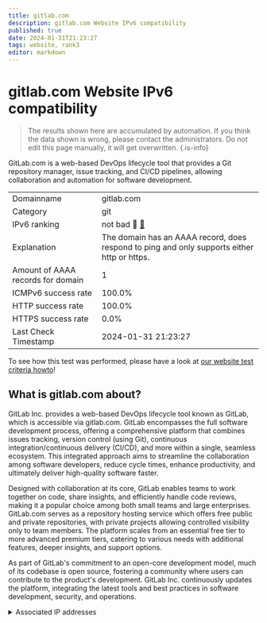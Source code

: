 ```yaml
---
title: gitlab.com
description: gitlab.com Website IPv6 compatibility
published: true
date: 2024-01-31T21:23:27
tags: website, rank3
editor: markdown
---
```


# gitlab.com Website IPv6 compatibility

> The results shown here are accumulated by automation. If you think the data shown is wrong, please contact the administrators. 
> Do not edit this page manually, it will get overwritten.
{.is-info}

GitLab.com is a web-based DevOps lifecycle tool that provides a Git repository manager, issue tracking, and CI/CD pipelines, allowing collaboration and automation for software development.


|   |   |
| - | - |
| Domainname | gitlab.com
| Category | git |
| IPv6 ranking | not bad :3rd_place_medal: [🔗](/howto/ranking) |
| Explanation | The domain has an AAAA record, does respond to ping and only supports either http or https. |
| Amount of AAAA records for domain | 1 |
| ICMPv6 success rate | 100.0%|
| HTTP success rate | 100.0% |
| HTTPS success rate | 0.0% |
| Last Check Timestamp | 2024-01-31 21:23:27 |

To see how this test was performed, please have a look at [our website test criteria howto](/howto/testcriteria/website)!


## What is gitlab.com about?
GitLab Inc. provides a web-based DevOps lifecycle tool known as GitLab, which is accessible via gitlab.com. GitLab encompasses the full software development process, offering a comprehensive platform that combines issues tracking, version control (using Git), continuous integration/continuous delivery (CI/CD), and more within a single, seamless ecosystem. This integrated approach aims to streamline the collaboration among software developers, reduce cycle times, enhance productivity, and ultimately deliver high-quality software faster.

Designed with collaboration at its core, GitLab enables teams to work together on code, share insights, and efficiently handle code reviews, making it a popular choice among both small teams and large enterprises. GitLab.com serves as a repository hosting service which offers free public and private repositories, with private projects allowing controlled visibility only to team members. The platform scales from an essential free tier to more advanced premium tiers, catering to various needs with additional features, deeper insights, and support options.

As part of GitLab's commitment to an open-core development model, much of its codebase is open source, fostering a community where users can contribute to the product's development. GitLab Inc. continuously updates the platform, integrating the latest tools and best practices in software development, security, and operations.



<details>
<summary>Associated IP addresses</summary>

2606:4700:90:0:f22e:fbec:5bed:a9b9

</details>
